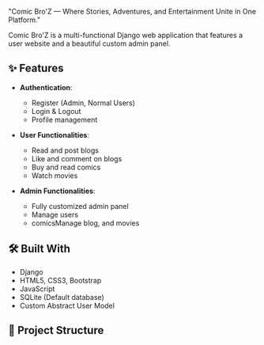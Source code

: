 "Comic Bro'Z — Where Stories, Adventures, and Entertainment Unite in One Platform."

Comic Bro'Z is a multi-functional Django web application that features a user website and a beautiful custom admin panel.

## ✨ Features

- **Authentication**:
  - Register (Admin, Normal Users)
  - Login & Logout
  - Profile management

- **User Functionalities**:
  - Read and post blogs
  - Like and comment on blogs
  - Buy and read comics
  - Watch movies

- **Admin Functionalities**:
  - Fully customized admin panel
  - Manage users
  -  comicsManage blog, and movies

## 🛠️ Built With

- Django
- HTML5, CSS3, Bootstrap
- JavaScript
- SQLite (Default database)
- Custom Abstract User Model

## 📂 Project Structure

